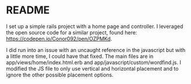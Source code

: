 # README

I set up a simple rails project with a home page and controller.  I leveraged the open source code for a similar project, found here: https://codepen.io/Conor092/pen/OZPMKd.

I did run into an issue with an uncaught reference in the javascript but with a little more time, I could have that fixed.  The main files are in app/views/home/index.html.erb and app/javascript/custom/wordfind.js.  I modified the JS file to only use vertical and horizontal placement and to ignore the other possible placement options.
